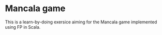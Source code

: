 # Mancala game

This is a learn-by-doing exersice aiming for the Mancala game implemented using
FP in Scala.